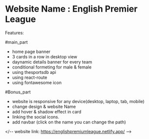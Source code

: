 # Website Name : English Premier League

Features:

#main_part
* home page banner
* 3 cards in a row in desktop view
* daynamic details banner for every team
* conditional formeting for male & female
* using thesportsdb api 
* using react-route
* using fontawesome icon

#Bonus_part
* website is responsive for any device(desktop, laptop, tab, mobile)
* change design & website Name
* add hover & shadow  effect in card
* linking the social icons.
*  add navbar (click on the name you can change the path)

</--  website link: https://englishpremiumleague.netlify.app/  -->
